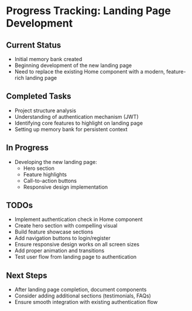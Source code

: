 # Progress Tracking: Landing Page Development

## Current Status

- Initial memory bank created
- Beginning development of the new landing page
- Need to replace the existing Home component with a modern, feature-rich landing page

## Completed Tasks

- Project structure analysis
- Understanding of authentication mechanism (JWT)
- Identifying core features to highlight on landing page
- Setting up memory bank for persistent context

## In Progress

- Developing the new landing page:
  - Hero section
  - Feature highlights
  - Call-to-action buttons
  - Responsive design implementation

## TODOs

- Implement authentication check in Home component
- Create hero section with compelling visual
- Build feature showcase sections
- Add navigation buttons to login/register
- Ensure responsive design works on all screen sizes
- Add proper animation and transitions
- Test user flow from landing page to authentication

## Next Steps

- After landing page completion, document components
- Consider adding additional sections (testimonials, FAQs)
- Ensure smooth integration with existing authentication flow
